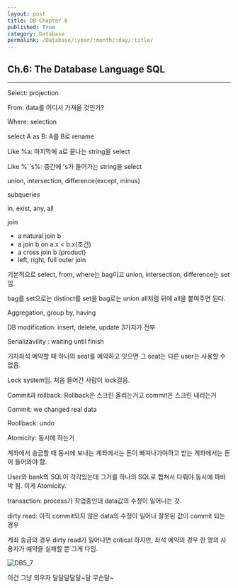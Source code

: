 ```yaml
---
layout: post
title: DB Chapter 6
published: True
category: Database
permalink: /Database/:year/:month/:day/:title/
---
```


## Ch.6: The Database Language SQL

------------

Select: projection

From: data를 어디서 가져올 것인가?

Where: selection

select A as B: A를 B로 rename

Like %a: 마지막에 a로 끝나는 string을 select

Like %``s%: 중간에 's가 들어가는 string을 select

union, intersection, difference(except, minus)

subqueries

in, exist, any, all

join

* a natural join b
* a join b on a.x < b.x(조건)
* a cross join b (product)
* left, right, full outer join

기본적으로 select, from, where는 bag이고 union, intersection, difference는 set임.

bag를 set으로는 distinct를 set을 bag로는 union all처럼 뒤에 all을 붙여주면 된다.

Aggregation, group by, having

DB modification: insert, delete, update 3가지가 전부





Serializavility : waiting until finish

기차좌석 예약할 때 하나의 seat를 예약하고 잇으면 그 seat는 다른 user는 사용할 수 없음.

Lock system임. 처음 들어간 사람이 lock걸음.

Commit과 rollback. Rollback은 스크린 올리는거고 commit은 스크린 내리는거

Commit: we changed real data

Roollback: undo



Atomicity: 동시에 하는거 

계좌에서 송금할 때 동시에 보내는 계좌에서는 돈이 빠져나가야하고 받는 계좌에서는 돈이 들어와야 함.

User와 bank의 SQL이 각각있는데 그거를 하나의 SQL로 합쳐서 다뤄야 동시에 파바박 됨. 이게 Atomicity.



transaction: process가 작업중인데 data값의 수정이 일어나는 것.

dirty read: 아직 commit되지 않은 data의 수정이 일어나 잘못된 값이 commit 되는 경우

계좌 송금의 경우 dirty read가 일어나면 critical 하지만, 좌석 예약의 경우 한 명의 사용자가 예약을 실패할 뿐 그게 다임.



![DB5_7](https://user-images.githubusercontent.com/43085342/58639036-175b3400-8331-11e9-95f8-0e36170a46f0.png)

이건 그냥 외우자 달달달달달~달 무슨달~


